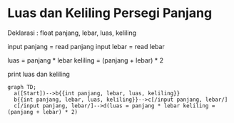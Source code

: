# Luas dan Keliling Persegi Panjang #

Deklarasi : float panjang, lebar, luas, keliling 

input panjang = read panjang
input lebar = read lebar

luas = panjang * lebar 
keliling = (panjang + lebar) * 2

print luas dan keliling

```mermaid
graph TD;
  a([Start])-->b{{int panjang, lebar, luas, keliling}}
  b{{int panjang, lebar, luas, keliling}}-->c[/input panjang, lebar/]
  c[/input panjang, lebar/]-->d(luas = panjang * lebar keliling = (panjang + lebar) * 2)
```
